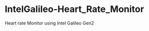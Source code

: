 IntelGalileo-Heart_Rate_Monitor
===============================

Heart rate Monitor using Intel Galileo Gen2
